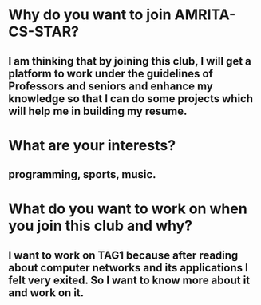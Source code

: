 # Why do you want to join AMRITA-CS-STAR?
## I am thinking that by joining this club, I will get a platform to work under the guidelines of Professors and seniors and enhance my knowledge so that I can do some projects which will help me in building my resume. 
# What are your interests?
## programming, sports, music. 
# What do you want to work on when you join this club and why?
## I want to work on TAG1 because after reading about computer networks and its applications I felt very exited. So I want to know more about it and work on it.

